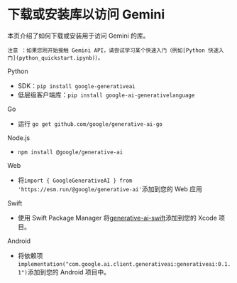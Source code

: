 # 下载或安装库以访问 Gemini
本页介绍了如何下载或安装用于访问 Gemini 的库。
```{tip}
注意 ：如果您刚开始接触 Gemini API，请尝试学习某个快速入门（例如[Python 快速入门](python_quickstart.ipynb)）。
```

Python  
- SDK：`pip install google-generativeai`  
- 低层级客户端库：`pip install google-ai-generativelanguage`  

Go
- 运行 `go get github.com/google/generative-ai-go`

Node.js
- `npm install @google/generative-ai`

Web
- 将`import { GoogleGenerativeAI } from 'https://esm.run/@google/generative-ai'`添加到您的 Web 应用

Swift
- 使用 Swift Package Manager 将[generative-ai-swift](https://github.com/google/generative-ai-swift)添加到您的 Xcode 项目。

Android
- 将依赖项`implementation("com.google.ai.client.generativeai:generativeai:0.1.1")`添加到您的 Android 项目中。 